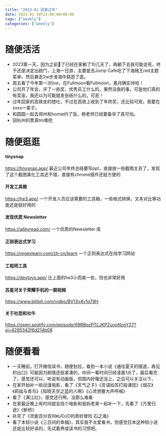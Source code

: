 ```yaml
---
title: "2023-01 回家过年"
date: 2023-01-30T22:00:00+08:00
tags: ["weekly"]
categories: ["weekly"]
---
```

# 随便活活

- 2023第一天，因为之前🐏了已经在家躺了10几天了，再躺下去我可能会死，终于还是决定出趟门，上海一日游，主要是去Jump Cafe吃了下海贼王red主题菜单，然后暴走2w步淮海中路逛了逛。
- 周五看了今年第一次live，在Fullmoon看Fullmoon，愚月确实帅哈！
- 公司开了年会，评了一些奖，优秀员工什么的，果然没我的事，可是他们真的有奖金，我还以为可能就发张纸什么的，可恶！
- 过年回家的高铁坐的想吐，不过在高铁上收到了年终奖，还比较可观，我要在xxxx一辈子。
- 和圆圆一起去郑州和homie约了饭，杨老师已经要备孕了真可怕。
- 回杭州的票真tm难抢

# 随便逛逛

#### tinysnap
https://tinysnap.app/
 最近公司年终总结要写ppt，直接放一些截图太丑了，发现了这个截图美化工具还不错，直接有chrome插件还挺方便的 
 
#### 开发工具箱
 https://he3.app/
一个开发人员应该需要的工具箱，一些格式转换，文本对比等功能还是挺好用的

#### 发现优质 Newsletter
 https://alleyread.com/
 一个优质的Newsletter 库

#### 正则表达式学习
https://regexlearn.com/zh-cn/learn
一个正则表达式在线学习网站
#### 工程师工具
https://devtoys.app/
比上面的he3小而美一些，但也非常好用

#### 苏星河关于荣耀手机的一期视频 
https://www.bilibili.com/video/BV13v4y1q79H
#### 关于社恐和社牛
https://open.spotify.com/episode/69RBpzPTLJKPZuooNzgY27?si=4295342f8d214b08


# 随便看看

 - 一天睡前，打开微信读书，随便划拉，看到一本小说《通往夏天的隧道，再见的出口》可能因为剧情还挺紧凑的，中间一看时间已经凌晨1点了，最后看完了，感觉还可以，听说有动画版，但国内好像还没上，之后可以关注以下。
- 在家开始补一些动漫电影，看了《天气之子》《言语如苏打般涌现》《烟花》《莉兹与青鸟》《知晓天空之蓝的人啊》《心灵想要大声呼喊》
- 看了《满江红》，感觉还行啊，没那么难看
- 在家最近晚上有时间就会找个电影和爸妈老弟一起补一下，先看了《万里归途》《断桥》
- 补完了《灵能百分百Ⅲ》《JOJO的奇妙冒险 石之海》
- 看了本轻小说《三日间的幸福》，其实我不太爱看书，但感觉日本这种轻小说还是比较好读的，先试着养成读书的习惯吧。